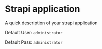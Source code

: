 # Strapi application

A quick description of your strapi application

Default User: `administrator`

Default Pass: `administrator`